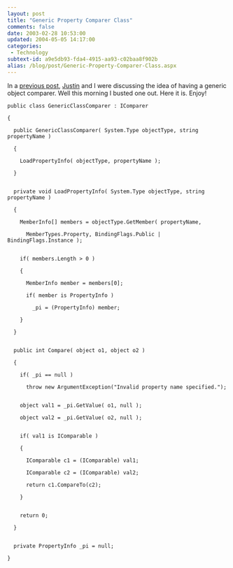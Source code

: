 ```yaml
---
layout: post
title: "Generic Property Comparer Class"
comments: false
date: 2003-02-28 10:53:00
updated: 2004-05-05 14:17:00
categories:
 - Technology
subtext-id: a9e5db93-fda4-4915-aa93-c02baa8f902b
alias: /blog/post/Generic-Property-Comparer-Class.aspx
---
```



In a [previous post](http://www.peterprovost.org/2003/02/27.html#a62), [Justin](http://pinetree-tech.com/weblog/) and I were discussing the idea of having a generic object comparer. Well this morning I busted one out. Here it is. Enjoy!
    
    public class GenericClassComparer : IComparer
    
    {
    
      public GenericClassComparer( System.Type objectType, string propertyName )
    
      {
    
        LoadPropertyInfo( objectType, propertyName );
    
      }
    
      
      private void LoadPropertyInfo( System.Type objectType, string propertyName )
    
      {
    
        MemberInfo[] members = objectType.GetMember( propertyName, 
    
          MemberTypes.Property, BindingFlags.Public | BindingFlags.Instance );
    
      
        if( members.Length > 0 )
    
        {
    
          MemberInfo member = members[0];
    
          if( member is PropertyInfo )
    
            _pi = (PropertyInfo) member;
    
        }
    
      }
    
      
      public int Compare( object o1, object o2 )
    
      {
    
        if( _pi == null )
    
          throw new ArgumentException("Invalid property name specified.");
    
      
        object val1 = _pi.GetValue( o1, null );
    
        object val2 = _pi.GetValue( o2, null );
    
      
        if( val1 is IComparable )
    
        {
    
          IComparable c1 = (IComparable) val1;
    
          IComparable c2 = (IComparable) val2;
    
          return c1.CompareTo(c2);
    
        }
    
      
        return 0;
    
      }
    
      
      private PropertyInfo _pi = null;
    
    }
